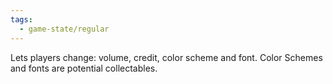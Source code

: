 ```yaml
---
tags:
  - game-state/regular
---
```

Lets players change: volume, credit, color scheme and font.
Color Schemes and fonts are potential collectables.

